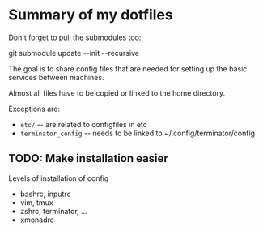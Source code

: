 # Summary of my dotfiles

Don't forget to pull the submodules too:

git submodule update --init --recursive

The goal is to share config files that are needed for setting up the basic
services between machines.

Almost all files have to be copied or linked to the home directory.

Exceptions are:
- `etc/` -- are related to configfiles in etc
- `terminator_config` -- needs to be linked to ~/.config/terminator/config

## TODO: Make installation easier

Levels of installation of config

- bashrc, inputrc
- vim, tmux
- zshrc, terminator, ...
- xmonadrc

